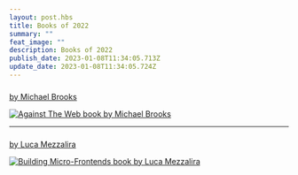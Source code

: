 ```yaml
---
layout: post.hbs
title: Books of 2022
summary: ""
feat_image: ""
description: Books of 2022
publish_date: 2023-01-08T11:34:05.713Z
update_date: 2023-01-08T11:34:05.724Z
---
```

<h3><a href="https://www.johnhuntpublishing.com/zer0-books/our-books/against-web" target="_blank"Against the Web: A Cosmopolitan Answer to the New Right</a></h3>

by Michael Brooks

![Against The Web book by Michael Brooks](/static/images/against_the_web.png "Against The Web book by Michael Brooks")

<hr>

<h3><a href="https://www.buildingmicrofrontends.com/" target="_blank"Building Micro-Frontends:Scaling Teams and Projects Empowering Developers</a></h3> 

by Luca Mezzalira

![Building Micro-Frontends book by Luca Mezzalira](/static/images/microfrontends.png "Building Micro-Frontends book by Luca Mezzalira")